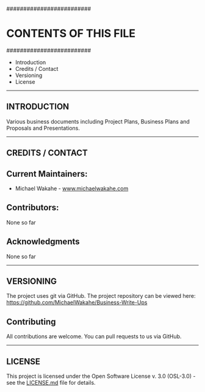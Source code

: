#########################
# CONTENTS OF THIS FILE #
#########################

 * Introduction
 * Credits / Contact
 * Versioning
 * License


------------
INTRODUCTION
------------
Various business documents including Project Plans, Business Plans and Proposals
and Presentations.


-----------------
CREDITS / CONTACT
-----------------

## Current Maintainers:
* Michael Wakahe - www.michaelwakahe.com

## Contributors:
None so far

## Acknowledgments
None so far


----------
VERSIONING
----------
The project uses git via GitHub. The project repository can be viewed here:
https://github.com/MichaelWakahe/Business-Write-Ups

## Contributing
All contributions are welcome. You can pull requests to us via GitHub.


--------
LICENSE
--------
This project is licensed under the Open Software License v. 3.0 (OSL-3.0) - see
the [LICENSE.md](LICENSE.md) file for details.
